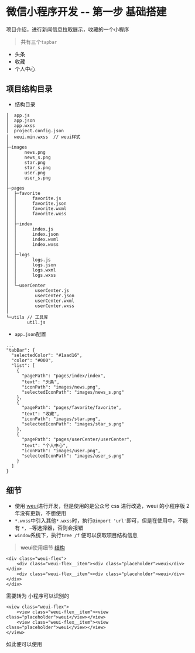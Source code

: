 # 微信小程序开发 -- 第一步 基础搭建

项目介绍，进行新闻信息拉取展示，收藏的一个小程序

> 共有三个`tapbar`

- 头条
- 收藏
- 个人中心

## 项目结构目录

- 结构目录

```
│  app.js
│  app.json
│  app.wxss
│  project.config.json
│  weui.min.wxss  // weui样式
│
├─images
│      news.png
│      news_s.png
│      star.png
│      star_s.png
│      user.png
│      user_s.png
│
├─pages
│  ├─favorite
│  │      favorite.js
│  │      favorite.json
│  │      favorite.wxml
│  │      favorite.wxss
│  │
│  ├─index
│  │      index.js
│  │      index.json
│  │      index.wxml
│  │      index.wxss
│  │
│  ├─logs
│  │      logs.js
│  │      logs.json
│  │      logs.wxml
│  │      logs.wxss
│  │
│  └─userCenter
│          userCenter.js
│          userCenter.json
│          userCenter.wxml
│          userCenter.wxss
│
└─utils // 工具库
        util.js
```

- `app.json`配置

```
...
"tabBar": {
  "selectedColor": "#1aad16",
  "color": "#000",
  "list": [
    {
      "pagePath": "pages/index/index",
      "text": "头条",
      "iconPath": "images/news.png",
      "selectedIconPath": "images/news_s.png"
    },
    {
      "pagePath": "pages/favorite/favorite",
      "text": "收藏",
      "iconPath": "images/star.png",
      "selectedIconPath": "images/star_s.png"
    },
    {
      "pagePath": "pages/userCenter/userCenter",
      "text": "个人中心",
      "iconPath": "images/user.png",
      "selectedIconPath": "images/user_s.png"
    }
  ]
}
```

## 细节

- 使用 [weui](https://weui.io/#navbar)进行开发，但是使用的是公众号 css 进行改造，weui 的小程序版 2 年没有更新，不想使用
- `*.wxss`中引入其他`*.wxss`时，执行`@import 'url'`即可，但是在使用中，不能有 `*, ~`等选择器，否则会报错
- `window`系统下，执行`tree /f` 便可以获取项目结构信息

> **weui**使用细节 [结构](https://github.com/Tencent/weui/wiki)

```eg
<div class="weui-flex">
    <div class="weui-flex__item"><div class="placeholder">weui</div></div>
    <div class="weui-flex__item"><div class="placeholder">weui</div></div>
</div>
```

需要转为 小程序可以识别的

```
<view class="weui-flex">
    <view class="weui-flex__item"><view class="placeholder">weui</view></view>
    <view class="weui-flex__item"><view class="placeholder">weui</view></view>
</view>
```

如此便可以使用
